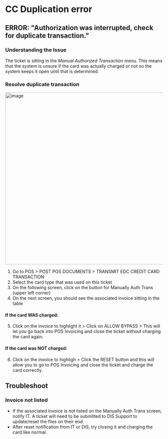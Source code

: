 # CC Duplication error 

## ERROR: "Authorization was interrupted, check for duplicate transaction." 

### Understanding the Issue

The ticket is sitting in the _Manual Authorized Transaction_ menu. This means that the system is unsure if the card was actually charged or not so the system keeps it open until that is determined. 

### Resolve duplicate transaction

<img width="1163" height="549" alt="image" src="https://github.com/user-attachments/assets/2a59bf2d-0d4a-4147-96f0-72267598de15" />


1. Go to POS > POST POS DOCUMENTS > TRANSMIT EDC CREDIT CARD TRANSACTION
2. Select the card type that was used on this ticket
3. On the following screen, click on the button for Manually Auth Trans (upper left corner)
4. On the next screen, you should see the associated invoice sitting in the table
#### If the card WAS charged:
5. Click on the invoice to highlight it > Click on ALLOW BYPASS > This will let you go back into POS Invoicing and close the ticket without charging the card again.
#### If the card was NOT charged:
6. Click on the invoice to highligh > Click the RESET button and this will allow you to go to POS Invoicing and close the ticket and charge the card correctly.

## Troubleshoot

### Invoice not listed 
- If the associated invoice is not listed on the Manually Auth Trans screen, notify IT. A ticket will need to be submitted to DIS Support to update/reset the files on their end.
- After reset notification from IT or DIS, try closing it and charging the card like normal. 
